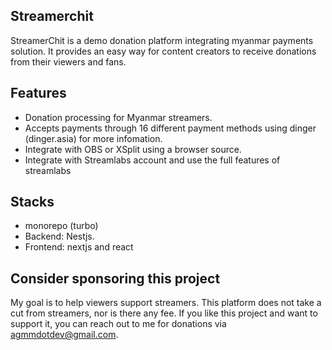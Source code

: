 ## Streamerchit
StreamerChit is a demo donation platform integrating myanmar payments solution. It provides an easy way for content creators to receive donations from their viewers and fans.

## Features

- Donation processing for Myanmar streamers.
- Accepts payments through 16 different payment methods using dinger (dinger.asia) for more infomation.
- Integrate with OBS or XSplit using a browser source.
- Integrate with Streamlabs account and use the full features of streamlabs
## Stacks
- monorepo (turbo)
- Backend: Nestjs.
- Frontend: nextjs and react

## Consider sponsoring this project

My goal is to help viewers support streamers. This platform does not take a cut from streamers, nor is there any fee. If you like this project and want to support it, you can reach out to me for donations via agmmdotdev@gmail.com.


